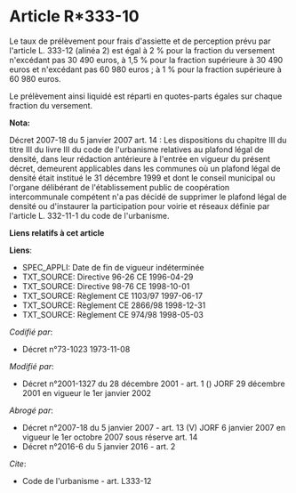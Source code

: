 # Article R*333-10

Le taux de prélèvement pour frais d'assiette et de perception prévu par l'article L. 333-12 (alinéa 2) est égal à 2 % pour la
fraction du versement n'excédant pas 30 490 euros, à 1,5 % pour la fraction supérieure à 30 490 euros et n'excédant pas 60
980 euros ; à 1 % pour la fraction supérieure à 60 980 euros. 

Le prélèvement ainsi liquidé est réparti en quotes-parts égales sur chaque fraction du versement.

**Nota:**

Décret 2007-18 du 5 janvier 2007 art. 14 : Les dispositions du chapitre III du titre III du livre III du code de l'urbanisme
relatives au plafond légal de densité, dans leur rédaction antérieure à l'entrée en vigueur du présent décret, demeurent
applicables dans les communes où un plafond légal de densité était institué le 31 décembre 1999 et dont le conseil municipal
ou l'organe délibérant de l'établissement public de coopération intercommunale compétent n'a pas décidé de supprimer le
plafond légal de densité ou d'instaurer la participation pour voirie et réseaux définie par l'article L. 332-11-1 du code de
l'urbanisme.

**Liens relatifs à cet article**

**Liens**:

  - SPEC_APPLI: Date de fin de vigueur indéterminée
  - TXT_SOURCE: Directive 96-26 CE 1996-04-29
  - TXT_SOURCE: Directive 98-76 CE 1998-10-01
  - TXT_SOURCE: Règlement CE 1103/97 1997-06-17
  - TXT_SOURCE: Règlement CE 2866/98 1998-12-31
  - TXT_SOURCE: Règlement CE 974/98 1998-05-03

_Codifié par_:

  - Décret n°73-1023 1973-11-08

_Modifié par_:

  - Décret n°2001-1327 du 28 décembre 2001 - art. 1 () JORF 29 décembre 2001 en vigueur le 1er janvier 2002

_Abrogé par_:

  - Décret n°2007-18 du 5 janvier 2007 - art. 13 (V) JORF 6 janvier 2007 en vigueur le 1er octobre 2007 sous réserve art. 14
  - Décret n°2016-6 du 5 janvier 2016 - art. 2

_Cite_:

  - Code de l'urbanisme - art. L333-12
